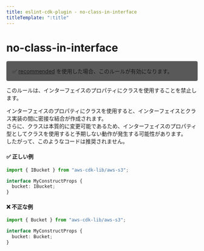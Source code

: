 ```yaml
---
title: eslint-cdk-plugin - no-class-in-interface
titleTemplate: ":title"
---
```


# no-class-in-interface

<div style="margin-top: 16px; background-color: #595959; padding: 16px; border-radius: 4px;">
  ✅ <a href="/ja/rules/#recommended-rules">recommended</a>
  を使用した場合、このルールが有効になります。
</div>

このルールは、インターフェイスのプロパティにクラスを使用することを禁止します。

インターフェイスのプロパティにクラスを使用すると、インターフェイスとクラス実装の間に密接な結合が作成されます。  
さらに、クラスは本質的に変更可能であるため、インターフェイスのプロパティ型としてクラスを使用すると予期しない動作が発生する可能性があります。  
したがって、このようなコードは推奨されません。

#### ✅ 正しい例

```ts
import { IBucket } from "aws-cdk-lib/aws-s3";

interface MyConstructProps {
  bucket: IBucket;
}
```

#### ❌ 不正な例

```ts
import { Bucket } from "aws-cdk-lib/aws-s3";

interface MyConstructProps {
  bucket: Bucket;
}
```
